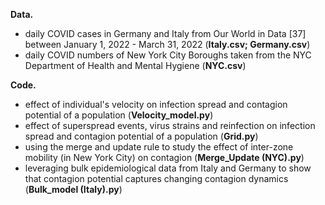 **Data.** 

 - daily COVID cases in Germany and Italy from Our World in Data [37] between January 1, 2022 - March 31, 2022 (**Italy.csv; Germany.csv**)
 - daily COVID numbers of New York City Boroughs taken from the NYC Department of Health and Mental Hygiene (**NYC.csv**)


**Code.** 

 - effect of individual's velocity on infection spread and contagion potential of a population (**Velocity_model.py**)
 - effect of superspread events, virus strains and reinfection on infection spread and contagion potential of a population (**Grid.py**)
 - using the merge and update rule to study the effect of inter-zone mobility (in New York City) on contagion (**Merge_Update (NYC).py**)
 - leveraging bulk epidemiological data from Italy and Germany to show that contagion potential captures changing contagion dynamics (**Bulk_model (Italy).py**)

